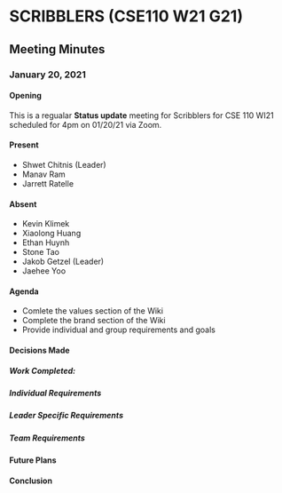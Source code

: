 # SCRIBBLERS (CSE110 W21 G21)
## Meeting Minutes
### January 20, 2021

#### Opening

This is a regualar **Status update** meeting for Scribblers for CSE 110 WI21 scheduled for 4pm on 01/20/21 via Zoom.

#### Present

 - Shwet Chitnis (Leader)
 - Manav Ram
  - Jarrett Ratelle
 

#### Absent

 - Kevin Klimek
 - Xiaolong Huang
 - Ethan Huynh
 - Stone Tao
 - Jakob Getzel (Leader)
 - Jaehee Yoo

#### Agenda

- Comlete the values section of the Wiki
- Complete the brand section of the Wiki
- Provide individual and group requirements and goals

#### Decisions Made

##### Work Completed:

##### Individual Requirements

##### Leader Specific Requirements

##### Team Requirements

#### Future Plans


#### Conclusion

